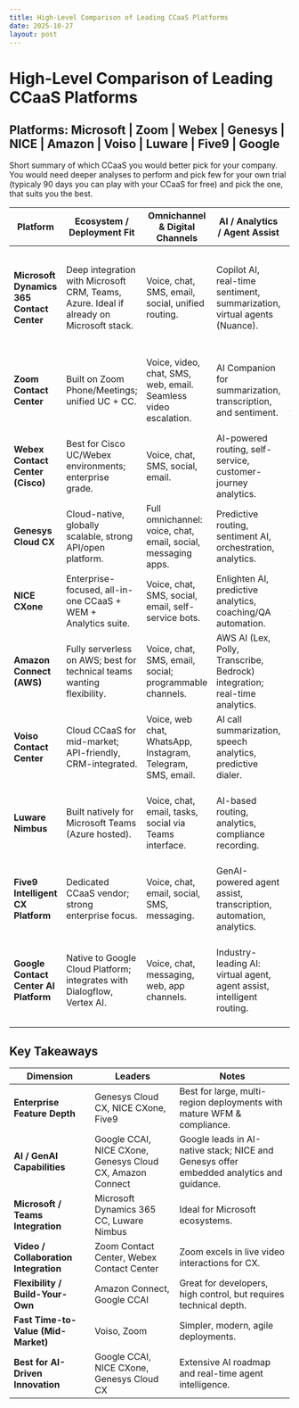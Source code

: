 ```yaml
---
title: High-Level Comparison of Leading CCaaS Platforms
date: 2025-10-27
layout: post
---
```


# High-Level Comparison of Leading CCaaS Platforms

## Platforms: Microsoft | Zoom | Webex | Genesys | NICE | Amazon | Voiso | Luware | Five9 | Google

Short summary of which CCaaS you would better pick for your company. You would need deeper analyses to perform and pick few for your own trial (typicaly 90 days you can play with your CCaaS for free) and pick the one, that suits you the best.

| Platform | Ecosystem / Deployment Fit | Omnichannel & Digital Channels | AI / Analytics / Agent Assist | Workforce Engagement / WFM | Best Fit / Strengths | Key Trade-offs |
|-----------|-----------------------------|-------------------------------|------------------------------|----------------------------|----------------------|----------------|
| **Microsoft Dynamics 365 Contact Center** | Deep integration with Microsoft CRM, Teams, Azure. Ideal if already on Microsoft stack. | Voice, chat, SMS, email, social, unified routing. | Copilot AI, real-time sentiment, summarization, virtual agents (Nuance). | Native dashboards, Power BI analytics, integrates with Dynamics WFM partners. | Unified CRM + CC experience, strong AI/automation, native Teams integration. | Complex to configure; licensing segmentation (Contact Center vs Customer Service); best only in Microsoft-centric orgs. |
| **Zoom Contact Center** | Built on Zoom Phone/Meetings; unified UC + CC. | Voice, video, chat, SMS, web, email. Seamless video escalation. | AI Companion for summarization, transcription, and sentiment. | Basic WFM / reporting; partner integrations for full WEM. | Excellent for orgs using Zoom; standout for video-enabled support. | Less mature in outbound dialer/WFM vs legacy CCaaS; best for mid-market or Zoom ecosystem. |
| **Webex Contact Center (Cisco)** | Best for Cisco UC/Webex environments; enterprise grade. | Voice, chat, SMS, social, email. | AI-powered routing, self-service, customer-journey analytics. | Robust WEM suite, speech analytics, quality management. | Enterprise scale, secure, reliable, fits with Cisco UC. | Slightly slower innovation pace vs pure CCaaS leaders; can be costly/complex. |
| **Genesys Cloud CX** | Cloud-native, globally scalable, strong API/open platform. | Full omnichannel: voice, chat, email, social, messaging apps. | Predictive routing, sentiment AI, orchestration, analytics. | Market-leading WFM/WFO; real-time performance dashboards. | Mature enterprise solution; proven at global scale. | Higher cost; implementation effort significant; may be overkill for small orgs. |
| **NICE CXone** | Enterprise-focused, all-in-one CCaaS + WEM + Analytics suite. | Voice, chat, SMS, social, email, self-service bots. | Enlighten AI, predictive analytics, coaching/QA automation. | Market-leading WEM/WFO tools integrated. | Strong analytics, compliance, workforce management. | Complex to deploy/manage; higher total cost; steep learning curve. |
| **Amazon Connect (AWS)** | Fully serverless on AWS; best for technical teams wanting flexibility. | Voice, chat, SMS, email, social; programmable channels. | AWS AI (Lex, Polly, Transcribe, Bedrock) integration; real-time analytics. | Integrates with AWS WFM partners (e.g., Calabrio). | Extremely scalable, pay-per-use, customizable. | Requires technical expertise; limited “out-of-box” UI; outbound/WFM less rich natively. |
| **Voiso Contact Center** | Cloud CCaaS for mid-market; API-friendly, CRM-integrated. | Voice, web chat, WhatsApp, Instagram, Telegram, SMS, email. | AI call summarization, speech analytics, predictive dialer. | Simple dashboards, lightweight analytics. | Quick to deploy, modern UI, affordable. | Smaller vendor; limited enterprise depth, fewer native WFM tools. |
| **Luware Nimbus** | Built natively for Microsoft Teams (Azure hosted). | Voice, chat, email, tasks, social via Teams interface. | AI-based routing, analytics, compliance recording. | Works with Teams reporting & Power BI; optional WFM connectors. | Perfect for Teams-centric orgs; minimal disruption. | Limited if not using Teams; smaller global reach vs major CCaaS. |
| **Five9 Intelligent CX Platform** | Dedicated CCaaS vendor; strong enterprise focus. | Voice, chat, email, social, SMS, messaging. | GenAI-powered agent assist, transcription, automation, analytics. | Mature WFM/WFO suite, speech analytics, QM. | Proven reliability, rich integrations, large partner ecosystem. | Can be complex to license/configure; cost scales quickly for small teams. |
| **Google Contact Center AI Platform** | Native to Google Cloud Platform; integrates with Dialogflow, Vertex AI. | Voice, chat, messaging, web, app channels. | Industry-leading AI: virtual agent, agent assist, intelligent routing. | Integrates with WFM vendors via API; strong dashboards in Looker. | Excellent AI stack, open APIs, ideal for AI-driven digital CX. | Less mature in full CCaaS (e.g., WFM, compliance) vs long-time vendors; integration effort high. |

## Key Takeaways

| Dimension | Leaders | Notes |
|------------|----------|-------|
| **Enterprise Feature Depth** | Genesys Cloud CX, NICE CXone, Five9 | Best for large, multi-region deployments with mature WFM & compliance. |
| **AI / GenAI Capabilities** | Google CCAI, NICE CXone, Genesys Cloud CX, Amazon Connect | Google leads in AI-native stack; NICE and Genesys offer embedded analytics and guidance. |
| **Microsoft / Teams Integration** | Microsoft Dynamics 365 CC, Luware Nimbus | Ideal for Microsoft ecosystems. |
| **Video / Collaboration Integration** | Zoom Contact Center, Webex Contact Center | Zoom excels in live video interactions for CX. |
| **Flexibility / Build-Your-Own** | Amazon Connect, Google CCAI | Great for developers, high control, but requires technical depth. |
| **Fast Time-to-Value (Mid-Market)** | Voiso, Zoom | Simpler, modern, agile deployments. |
| **Best for AI-Driven Innovation** | Google CCAI, NICE CXone, Genesys Cloud CX | Extensive AI roadmap and real-time agent intelligence. |
